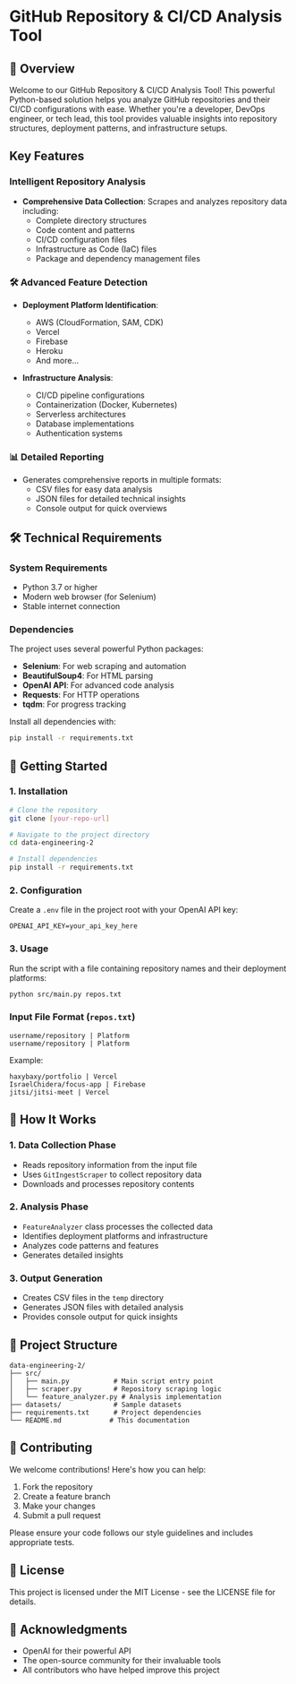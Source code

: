 # GitHub Repository & CI/CD Analysis Tool

## 🚀 Overview

Welcome to our GitHub Repository & CI/CD Analysis Tool! This powerful Python-based solution helps you analyze GitHub repositories and their CI/CD configurations with ease. Whether you're a developer, DevOps engineer, or tech lead, this tool provides valuable insights into repository structures, deployment patterns, and infrastructure setups.

##  Key Features

###  Intelligent Repository Analysis
- **Comprehensive Data Collection**: Scrapes and analyzes repository data including:
  - Complete directory structures
  - Code content and patterns
  - CI/CD configuration files
  - Infrastructure as Code (IaC) files
  - Package and dependency management files

### 🛠️ Advanced Feature Detection
- **Deployment Platform Identification**:
  - AWS (CloudFormation, SAM, CDK)
  - Vercel
  - Firebase
  - Heroku
  - And more...

- **Infrastructure Analysis**:
  - CI/CD pipeline configurations
  - Containerization (Docker, Kubernetes)
  - Serverless architectures
  - Database implementations
  - Authentication systems

### 📊 Detailed Reporting
- Generates comprehensive reports in multiple formats:
  - CSV files for easy data analysis
  - JSON files for detailed technical insights
  - Console output for quick overviews

## 🛠️ Technical Requirements

### System Requirements
- Python 3.7 or higher
- Modern web browser (for Selenium)
- Stable internet connection

### Dependencies
The project uses several powerful Python packages:
- **Selenium**: For web scraping and automation
- **BeautifulSoup4**: For HTML parsing
- **OpenAI API**: For advanced code analysis
- **Requests**: For HTTP operations
- **tqdm**: For progress tracking

Install all dependencies with:
```bash
pip install -r requirements.txt
```

## 🚀 Getting Started

### 1. Installation
```bash
# Clone the repository
git clone [your-repo-url]

# Navigate to the project directory
cd data-engineering-2

# Install dependencies
pip install -r requirements.txt
```

### 2. Configuration
Create a `.env` file in the project root with your OpenAI API key:
```
OPENAI_API_KEY=your_api_key_here
```

### 3. Usage
Run the script with a file containing repository names and their deployment platforms:

```bash
python src/main.py repos.txt
```

### Input File Format (`repos.txt`)
```
username/repository | Platform
username/repository | Platform
```

Example:
```
haxybaxy/portfolio | Vercel
IsraelChidera/focus-app | Firebase
jitsi/jitsi-meet | Vercel
```

## 🔄 How It Works

### 1. Data Collection Phase
- Reads repository information from the input file
- Uses `GitIngestScraper` to collect repository data
- Downloads and processes repository contents

### 2. Analysis Phase
- `FeatureAnalyzer` class processes the collected data
- Identifies deployment platforms and infrastructure
- Analyzes code patterns and features
- Generates detailed insights

### 3. Output Generation
- Creates CSV files in the `temp` directory
- Generates JSON files with detailed analysis
- Provides console output for quick insights

## 📁 Project Structure

```
data-engineering-2/
├── src/
│   ├── main.py           # Main script entry point
│   ├── scraper.py        # Repository scraping logic
│   └── feature_analyzer.py # Analysis implementation
├── datasets/             # Sample datasets
├── requirements.txt      # Project dependencies
└── README.md            # This documentation
```

## 🤝 Contributing

We welcome contributions! Here's how you can help:

1. Fork the repository
2. Create a feature branch
3. Make your changes
4. Submit a pull request

Please ensure your code follows our style guidelines and includes appropriate tests.

## 📝 License

This project is licensed under the MIT License - see the LICENSE file for details.

## 🙏 Acknowledgments

- OpenAI for their powerful API
- The open-source community for their invaluable tools
- All contributors who have helped improve this project






